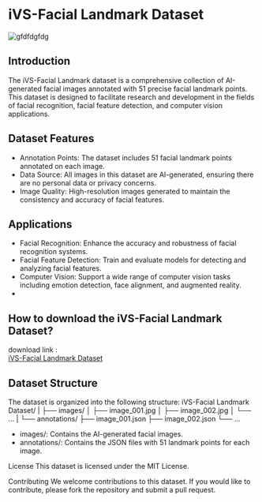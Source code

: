 # iVS-Facial Landmark Dataset
![gfdfdgfdg](https://github.com/ivslabnctu/iVS-FacialLandmarkDataset/assets/95270738/7d8a17c5-3d1c-40df-88da-9b0142b881ec)

## Introduction
The iVS-Facial Landmark dataset is a comprehensive collection of AI-generated facial images annotated with 51 precise facial landmark points. This dataset is designed to facilitate research and development in the fields of facial recognition, facial feature detection, and computer vision applications.

## Dataset Features
- Annotation Points: The dataset includes 51 facial landmark points annotated on each image.
- Data Source: All images in this dataset are AI-generated, ensuring there are no personal data or privacy concerns.
- Image Quality: High-resolution images generated to maintain the consistency and accuracy of facial features.

## Applications
- Facial Recognition: Enhance the accuracy and robustness of facial recognition systems.
- Facial Feature Detection: Train and evaluate models for detecting and analyzing facial features.
- Computer Vision: Support a wide range of computer vision tasks including emotion detection, face alignment, and augmented reality.
- 
## How to download the iVS-Facial Landmark Dataset?

download link :   
[iVS-Facial Landmark Dataset](https://www.aicreda.com/download/openfile)

## Dataset Structure
The dataset is organized into the following structure:
iVS-Facial Landmark Dataset/
|
├── images/
│   ├── image_001.jpg
│   ├── image_002.jpg
│   └── ...
|
└── annotations/
    ├── image_001.json
    ├── image_002.json
    └── ...

- images/: Contains the AI-generated facial images.
- annotations/: Contains the JSON files with 51 landmark points for each image.


License
This dataset is licensed under the MIT License.

Contributing
We welcome contributions to this dataset. If you would like to contribute, please fork the repository and submit a pull request.

